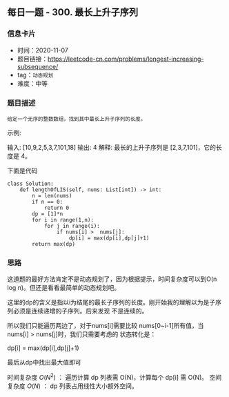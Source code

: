 ## 每日一题 - 300. 最长上升子序列
### 信息卡片

- 时间：2020-11-07
- 题目链接：https://leetcode-cn.com/problems/longest-increasing-subsequence/
- tag：`动态规划`
- 难度：中等


### 题目描述

```
给定一个无序的整数数组，找到其中最长上升子序列的长度。
```
示例:

输入: [10,9,2,5,3,7,101,18]
输出: 4 
解释: 最长的上升子序列是 [2,3,7,101]，它的长度是 4。


下面是代码

```
class Solution:
    def lengthOfLIS(self, nums: List[int]) -> int:
        n = len(nums)
        if n == 0:
            return 0
        dp = [1]*n
        for i in range(1,n):
            for j in range(i):
                if nums[i] >  nums[j]:
                    dp[i] = max(dp[i],dp[j]+1)
        return max(dp)
```

### 思路

这道题的最好方法肯定不是动态规划了，因为根据提示，时间复杂度可以到O(n log n)。但还是看看最简单的动态规划吧。

这里的dp的含义是指以i为结尾的最长子序列的长度。刚开始我的理解以为是子序列必须是连续递增的子序列。后来发现
不是连续的。

所以我们只能遍历两边了，对于nums[i]需要比较  nums[0~i-1]所有值，当nums[i] > nums[j]时，我们只需要考虑的
状态转化是：

dp[i] = max(dp[i],dp[j]+1)

最后从dp中找出最大值即可

时间复杂度 $O(N^2)$ ： 遍历计算 dp 列表需 O(N)，计算每个 dp[i] 需 O(N)。
空间复杂度 $O(N)$ ： dp 列表占用线性大小额外空间。
 